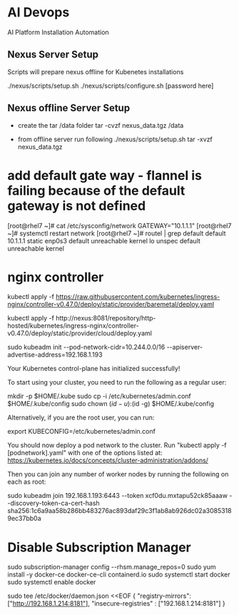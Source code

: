 # AI Devops
AI Platform Installation Automation 

## Nexus Server Setup
Scripts will prepare nexus offline for Kubenetes installations

./nexus/scripts/setup.sh
./nexus/scripts/configure.sh [password here]

## Nexus offline Server Setup

- create the tar /data folder
tar -cvzf nexus_data.tgz /data 

- from offline server run following 
./nexus/scripts/setup.sh
tar -xvzf nexus_data.tgz 



# add default gate way - flannel is failing because of the default gateway is not defined

[root@rhel7 ~]# cat /etc/sysconfig/network
GATEWAY="10.1.1.1"
[root@rhel7 ~]# systemctl restart network
[root@rhel7 ~]# routel | grep default
        default          10.1.1.1                   static          enp0s3 
        default        unreachable                   kernel              lo unspec
        default        unreachable                   kernel    



# nginx controller
kubectl apply -f https://raw.githubusercontent.com/kubernetes/ingress-nginx/controller-v0.47.0/deploy/static/provider/baremetal/deploy.yaml

kubectl apply -f http://nexus:8081/repository/http-hosted/kubernetes/ingress-nginx/controller-v0.47.0/deploy/static/provider/cloud/deploy.yaml



sudo kubeadm init --pod-network-cidr=10.244.0.0/16 --apiserver-advertise-address=192.168.1.193

Your Kubernetes control-plane has initialized successfully!

To start using your cluster, you need to run the following as a regular user:

  mkdir -p $HOME/.kube
  sudo cp -i /etc/kubernetes/admin.conf $HOME/.kube/config
  sudo chown $(id -u):$(id -g) $HOME/.kube/config

Alternatively, if you are the root user, you can run:

  export KUBECONFIG=/etc/kubernetes/admin.conf

You should now deploy a pod network to the cluster.
Run "kubectl apply -f [podnetwork].yaml" with one of the options listed at:
  https://kubernetes.io/docs/concepts/cluster-administration/addons/

Then you can join any number of worker nodes by running the following on each as root:

sudo kubeadm join 192.168.1.193:6443 --token xcf0du.mxtapu52ck85aaaw --discovery-token-ca-cert-hash sha256:1c6a9aa58b286bb483276ac893daf29c3f1ab8ab926dc02a30853189ec37bb0a


# Disable Subscription Manager 
sudo subscription-manager config --rhsm.manage_repos=0
sudo yum install -y docker-ce docker-ce-cli containerd.io
sudo systemctl start docker 
sudo systemctl enable docker 


sudo tee /etc/docker/daemon.json <<EOF
{
  "registry-mirrors": ["http://192.168.1.214:8181"],
  "insecure-registries" : ["192.168.1.214:8181"]
}
